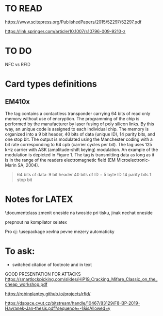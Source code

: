 # TO READ

https://www.scitepress.org/PublishedPapers/2015/52297/52297.pdf

https://link.springer.com/article/10.1007/s10796-009-9210-z

# TO DO

NFC vs RFID 

# Card types definitions

## EM410x

The tag contains a contactless transponder carrying 64 bits of read only memory without use of encryption. The programming of the chip is performed by the manufacturer by laser fusing of poly silicon links. By this way, an unique code is assigned to each individual chip. The memory is organized into a 9 bit header, 40 bits of data (unique ID), 14 parity bits, and one stop bit. The output is modulated using the Manchester coding with a bit rate corresponding to 64 cpb (carrier cycles per bit). The tag uses 125 kHz carrier with ASK (amplitude-shift keying) modulation. An example of the modulation is depicted in Figure 1. The tag is transmitting data as long as it is in the range of the readers electromagnetic field (EM Microelectronic-Marin SA, 2004).

> 64 bits of data:
> 9 bit header
> 40 bits of ID = 5 byte ID
> 14 parity bits
> 1 stop bit

# Notes for LATEX

\documentclass zmenit oneside na twoside pri tisku, jinak nechat oneside

prepnout na kompilator xelatex

Pro cj:
\usepackage xevlna pevne mezery automaticky

# To ask:

- switched citation of footnote and in text


GOOD PRESENTATION FOR ATTACKS
https://smartlockpicking.com/slides/HiP19_Cracking_Mifare_Classic_on_the_cheap_workshop.pdf

https://robinplantey.github.io/projects/rfid/

https://dspace.cvut.cz/bitstream/handle/10467/83129/F8-BP-2019-Havranek-Jan-thesis.pdf?sequence=-1&isAllowed=y
